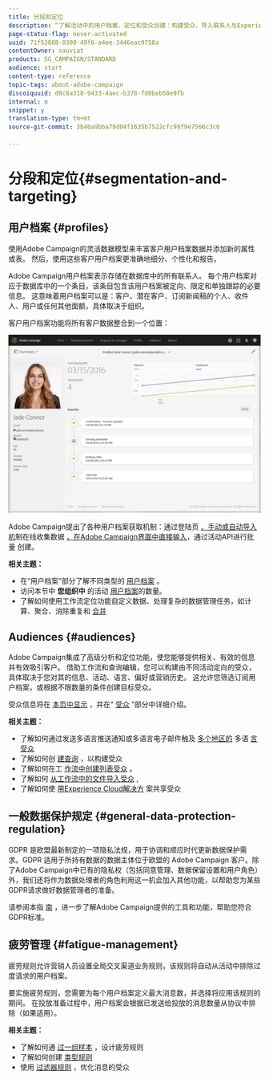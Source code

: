 ```yaml
---
title: 分段和定位
description: “了解活动中的用户档案、定位和受众创建：构建受众、导入联系人与Experience Cloud解决方案共享受众，并避免营销疲劳。”
page-status-flag: never-activated
uuid: 71f53808-0309-49f6-a4ee-3446eac9758a
contentOwner: sauviat
products: SG_CAMPAIGN/STANDARD
audience: start
content-type: reference
topic-tags: about-adobe-campaign
discoiquuid: d8c8a318-9433-4aec-b378-fd0beb50e9fb
internal: n
snippet: y
translation-type: tm+mt
source-git-commit: 3b40a9bba79d04f1635b7522cfc99f9e7566c3c0

---
```



# 分段和定位{#segmentation-and-targeting}

## 用户档案 {#profiles}

使用Adobe Campaign的灵活数据模型来丰富客户用户档案数据并添加新的属性或表。 然后，使用这些客户用户档案更准确地细分、个性化和报告。

Adobe Campaign用户档案表示存储在数据库中的所有联系人。 每个用户档案对应于数据库中的一个条目，该条目包含该用户档案被定向、限定和单独跟踪的必要信息。 这意味着用户档案可以是：客户、潜在客户、订阅新闻稿的个人、收件人、用户或任何其他面额，具体取决于组织。

客户用户档案功能将所有客户数据整合到一个位置：

![](assets/mkt_hist_view.png)

Adobe Campaign提出了各种用户档案获取机制：通过登陆页 [、手动或自动导入机](../../channels/using/getting-started-with-landing-pages.md)制在线收集数据 [，在Adobe Campaign界面中直接输入](../../automating/using/about-data-import-and-export.md)，通过活动API进行批量 [](../../audiences/using/creating-profiles.md)[](../../api/using/about-campaign-standard-apis.md)创建。

**相关主题：**

* 在“用户档案”部分了解不同类型的 [用户档案](../../audiences/using/about-profiles.md) 。
* 访问本节中 **您组织中** 的活动 [用户档案](../../audiences/using/active-profiles.md)的数量。
* 了解如何使用工作流定位功能自定义数据、处理复杂的数据管理任务，如计算、聚合、消除重复和 [合并](../../automating/using/about-targeting-activities.md)

## Audiences {#audiences}

Adobe Campaign集成了高级分析和定位功能，使您能够提供相关、有效的信息并有效吸引客户。 借助工作流和查询编辑，您可以构建由不同活动定向的受众，具体取决于您对其的信息、活动、语言、偏好或营销历史。 这允许您筛选订阅用户档案，或根据不限数量的条件创建目标受众。

受众信息将在 [本页中显示](../../audiences/using/about-audiences.md) ，并在“ [受众](../../audiences/using/creating-audiences.md) ”部分中详细介绍。

**相关主题：**

* 了解如何通过发送多语言推送通知或多语言电子邮件触及 [多个地区的](../../channels/using/creating-a-multilingual-push-notification.md) 多语 [言受众](../../channels/using/creating-a-multilingual-email.md)
* 了解如何创 [建查询](../../audiences/using/creating-audiences.md#creating-query-audiences) ，以构建受众
* 了解如何在工 [作流中创建列表受众](../../audiences/using/creating-audiences.md#creating-list-audiences) 。
* 了解如何 [从工作流中的文件导入受众](../../audiences/using/creating-audiences.md#creating-file-audiences) ,
* 了解如何使 [用Experience Cloud解决方](../../audiences/using/creating-audiences.md#creating-experience-cloud-audiences) 案共享受众

## 一般数据保护规定 {#general-data-protection-regulation}

GDPR 是欧盟最新制定的一项隐私法规，用于协调和顺应时代更新数据保护需求。GDPR 适用于所持有数据的数据主体位于欧盟的 Adobe Campaign 客户。除了Adobe Campaign中已有的隐私权（包括同意管理、数据保留设置和用户角色）外，我们还将作为数据处理者的角色利用这一机会加入其他功能，以帮助您为某些GDPR请求做好数据管理者的准备。

请参阅本指 [南](https://docs.campaign.adobe.com/doc/standard/getting_started/en/ACS_GDPR.html) ，进一步了解Adobe Campaign提供的工具和功能，帮助您符合GDPR标准。

## 疲劳管理 {#fatigue-management}

疲劳规则允许营销人员设置全局交叉渠道业务规则，该规则将自动从活动中排除过度请求的用户档案。

要实施疲劳规则，您需要为每个用户档案定义最大消息数，并选择将应用该规则的期间。 在投放准备过程中，用户档案会根据已发送给投放的消息数量从协议中排除（如果适用）。

**相关主题：**

* 了解如何通 [过一组样本](../../sending/using/fatigue-rules.md#examples) ，设计疲劳规则
* 了解如何创建 [类型规则](../../sending/using/about-typology-rules.md)
* 使用 [过滤器规则](../../sending/using/filtering-rules.md) ，优化消息的受众
